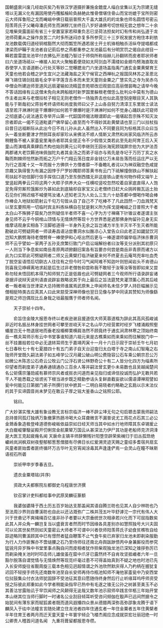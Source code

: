 <!-- { "loadSidebar": true } -->
国朝盛衰兴废几经劫灰矣乃有铁汉学道摄折兼施金鎞度人缁白坌集以无为宗建无缝塔以无漏义化有漏因用使丹雘觚棆轮奂赫赩此惟骨僧堪住骨山而宝坊媲于宝所则密云大师挥鲁阳之戈而崦嵫中佛日载丽普照大千盖大雄氏的的龙象也师名圆悟号密云阳羡蒋氏子父曦母潘氏师生而渊穆兀坐终日八岁好诵佛号切世相无尝之想年二十余见堆柴突露面前有省三十安置室家若释重负志已坚荷法担矣时幻有传和尚弘道于龙池师荷橐从之操作良苦二六时多所迷闷亦复多所参究三十三岁祝发披方袍住本刹依龙池数载偶归道经铜棺豁然大彻而瓢笠所遇若居士开士机锋相触杀活纵夺提唱都成津梁而炉鞴于龙池者自记莂后参之燕都重参之龙池最后有分明赏罚之偈自此绀目一瞬若震雷霆龙池早付衣拂弘开法幢乃智过于师倘所称烜赫儿孙翻转而皮者耶状师者曰六坐道场祗以一棒接人如大火聚触着便烧如太阿剑血不濡缕如金翅鸟劈海直取龙吞使学人言语道断心行处灭等妙二觉曝腮龙门六坐道场盖指禹门通玄金粟黄檗育王天童也他若会稽之护生宜兴之法藏海盐之天宁候官之西禅杭之报国凤林苏之圣恩北禅飞锡住锡剑挂眉毛全字半字莲含舌本而未至天童则金粟之广慧实先之寺为吴赤乌中僧会所建迨师至道风远扇灌输如流精蓝柰苑顿改旧观尝应高丽僧昙晦之请举今晚不答话因缘有云这僧未免向未跨船舷时新罗国里躲根老僧恁么批判众中莫有为德山作主者出来与老僧拄杖子相见无则老僧作一场独弄去也似此高登猊座眼目天人其孰能与于斯哉初父蒋翁考终语师和尚度我师曰父子上山各自努力清漳王东里居士读法语至若汗淋淋时是干爆爆时如何若干爆爆时是汗淋淋时如何不觉身心踊跃此可窥师之彻底婆心说法通玄寺举开山第一代韶国师偈法眼谓即此一偈堪起吾宗殊不知灭汝宗者即此一偈不见道毗婆尸佛早留心直至而今不得妙其赴黄檗请也至三门以拄杖指曰昔日远祖断际从此出今日不肖儿孙从此人虽然出入不同要且同为标格其示众曰当头一着坐断要津才然侧耳丧却家珍从来佛法不顺人情斯又肃然和尚家风临济所云赤稍鲤鱼不被人家齑瓮里淹杀者耶其全提正令不少假借又类若此至先赴阿育王后入天童山而演唱真乘肆启杰构也始则黄元公司李继则王园长海宪顾瑞屏宗伯为大护法吾两郡诸大老饮耨池味佩伽陀丸者其金汤之而弟子垣亦与焉先是寺圮于万历丁亥之水鞠而荆棘师怆然新而拓之万户千门翔云荡日度非金钱亿万未易告落而任运庄严以无为行之首尾十又一年而报十方佛供十方僧者靡一不备瞻礼者诧以为神双融空色咸提宗趣又孰得訾为有漏之因悖于尸罗妙躅耶师答黄书有云门下祗解撞倒铁山不解扶起苟扶起不妨信脚行信手挥信口道乃至东倒西擂无非这座铁山更有何物作碍又端午上堂竖起两拳云只将这两个大粽子供养大众一任横咬竖咬忽然咬着自家底直得人人饱足免得穷厮煎饿厮炒为甚如此到底输却自家宝又云老僧终日赶大众挑砖搬瓦运土抬石见你们稍迟缩不喊便骂汝诸人还知老汉为人处么三生六十劫答都中僧喝作喝会棒作棒会入地狱如箭射云千句万句皆从自了自己不了吃棒不了凡此㘞然一刀血溅梵天以至玄要照用一切临时宾主料拣纵横自在犹是剩义所为挥戈提崦嵫之日普照大千者太白山不殊狮子窟矣乃世所疑信半者师不喜一心字为方寸禅痛下针锥议者遂谓主张身见师不云乎今铜棺山顶情与无情焕然等现十方世界悉是遮那佛身拘留孙见身无实维摩诘观身实相各下注脚袛道得一半身外无余之旨岂诸方半生半灭半不生灭者所能勘破此可劈疑网者一师读寿昌语沾尝曹洞水似酪凉心入堂告众曰此老正如鼹鼠饮河岂知大鹏劈海待老僧劈脊一棒使伊和心呕出然后更与一棒遂谓师偏举临济抹杀曹洞师不云乎譬如一家两子五孙支庶繁衍致门户启讼端解纷者曰汝等支分派别其初原只一人则当下争息矣如南岳青原两颂掀翻旧案各有旨要亦何尝是南岳非青原而诸方以此为口实耶此可劈疑网者二师又云黄檗打临济破夏来何不终夏去云庵骂兜率吐血秃丁脱空妄语悟后切劘古人往往有之但今时习气闻阿难不知迦叶则怒闻岩头不肯德山则喜我见峥嵘离地求起是后生过非老僧咎抑尝称我不敢轻于汝等汝等皆即如来又尝称勿轻未悟回机本得乃知师努力正是低眉也此可劈疑网者三今观师所行语录辟妄诸录据评说辩天说判语直说辟妄救略说其于向上最后之旨法筵梵夹灌顶薰心而其后岐者一叛者皈当世津梁大总持微师谁属焉武原朱上申闻师名未信夕梦人持巨幅展示见僧相挺特类古应真其人曰此宋慈受深禅师像也翌日见像与梦中同读其赞知为师像繇是观之师岂偶现比丘身哉之垣最服膺于师者师名闻。

　　天子崇祯十四年。

　　俞旨住金陵大报恩寺终以老疾逊谢且援道信大师芙蓉道楷为辞此其高风孤峻诚非近时名振丛林身挂世网者可攀至岧峣天半之名山毕力经营累时经岁飞楼涌殿照壑蟠崖岂无十笏退居地而垂老投襼楖栗横肩浩然不顾竟终于通玄涧肃林寒之顶始终南岳一樵夫耳师示有云中书堂事谁知道六祖元来是古樵乘如而来乘如而往解脱门中一丝不挂置般若位中必无退转耳师生于嘉靖丙寅十一月十六日示寂于崇祯壬午七月初七日春秋七十有七夏腊四十有五门弟子自天台迎龛归太白塔于寺之南山幻智庵之右陇师开堂既久嗣法弟子如五峰学公汉月藏公破山明公费隐容公石车乘公朝宗忍公万如微公木陈忞公石奇云公牧云门公浮石贤公林野奇公十有二人皆分化四方为缁素所仰望者而剃度弟子通寿通镜通办三百余人等并嗣法曾玄更仆未易数也且吴越闽楚间名公钜儒宗藩勋戚有慕师宗风者或抠衣问道而亲见指归或谛信投诚而弘护无斁共若干人不能悉载之垣谫劣下根当进步既乏精勤参话头复鲜直截妄欲以儒语谭禅观譬如瓮中何能见日第据门弟子所撰行状中摭其一二明白易晓者约略勒之玄扃以示末法仪的其于实谛圆音尚未梦见在敢云子厚之铭大鉴香山之铭照公耶。

　　铭曰。

广大妙湛实惟大雄有象设教无言标宗临济一棒不辟尘埲无句之句启聩击蒙我师嗣法总持普同孤灯独炳万象撤雺热肠冷喝大众耳聋微言不漏普说尤工雨花点石其三必公金鳷香象造极登峰道德弥峻皈依益崇如日经天师当其中如水行地师障其东卓锡爰止大白巃嵷肇馺娑殿开忉俐宫金航粟辇万国云从甚深法力伊尸其功是老船师克济洞浲是大医王克起疲癃名闻
天扆命主镐丰师辞懒残针阳堕空辟荣紫襕归于旧丛孤筇绝巘岭岚涧枫双树夜壑郁郁葱葱僧腊有尽佛日长红爰溯灵迹天赐之童绍多耆宿共扇玄风童者匪始耆者匪终循环万古华叶无穷宵闻涂毒其声逢逢俨焉一会灵山在瞳不昧斯语视石所砻

　　崇祯甲申岁季春吉旦。

　　遗衣金粟塔铭(并序)

　　资政大夫都察院左都御史乌程唐世济撰

　　钦召掌计吏科都给事中武原吴麟征篆额

　　我婆伽婆降于西土历五百岁始达支那盖闻其语自腾兰昉也见其人自少林昉也乃至法周沙界则自曹溪昉也自此以还沾溉弥广二株并茂五叶毕舒滹沱一宗代有伟人大兴于世悬记不爽绳绳百亿谁非孙子者要以大宗垂统世次相承若兴化而下可屈指数矣此其人并众角一麟岂复当以盛衰言者然而时节因缘各具差别亦如慧照独号大兴夫固可以论其世矣然则如天童密云大师者不可谓中兴者欤师阳羡蒋氏子幼食贫樵牧自给踪迹略同曹溪顾其中已有憬然者猛自鞭策不止气食牛矣已弃家归龙池未即剃染服勤为行人力作匪懈亦不啻缒腰之石乃至侍师往还南北舟舆跋踄愦丙中身兼厮役而参究猛锐月异岁殊中书堂里事点胸自问而皮相者犹作担柴观独龙池已深知之锥拶弥厉已而剃染掩关池时时叩击师儿雄俊虽在窟中爪牙已露然终不自肯攻坚抵巇者六年一旦豁尔脱落自谓觉情与无情焕然等现觅纤毫过患不可得盖始真到不疑之地也时池已先入长安师旋往省觐周旋三载本色相见迥超情谓之外池欣然默庆得人乃杓柄在握犹复迟回不轻授手师先还南数年池至自长安师再侍巾瓶池知师不淹他家齑瓮中乃安西堂位挝鼓集众付衣法师犹固辞不受池征其意曰愿随侍终身然后行止听缘耳呜呼师资受授之际彼此郑重如此今学者稍能染指早已热中有毛遂之锥无公孙之树甚至美玉不必其善沽甘露贻讥于早饮闻师之风颡得无泚哉又数年池示寂师卒践言伴柩三年始开堂本山继其位当师行脚时一时诸名公业刮目倾耳听受咨问频伽在鷇声已远间然据令之始犹间有薄东家而赋狐裘者既而道风遐播四众景从德腊两深弥高弥邵象龙腾于语下麟凤入于纮中法幢言言随处建立住龙池者四年住通玄者一年住金粟者五年住黄檗者半年住育王者两月而迁天童天童十年寰宇倾企飞楼杰阁应念成就崇宏壮丽冠绝一时公卿贵人稽首问道名闻　九重将葺留都报恩寺缵。

